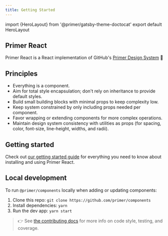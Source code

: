 ```yaml
---
title: Getting Started
---
```


import {HeroLayout} from '@primer/gatsby-theme-doctocat'
export default HeroLayout

## Primer React

Primer React is a React implementation of GitHub's [Primer Design System](https://primer.style/) 🎉

## Principles

* Everything is a component.
* Aim for total style encapsulation; don't rely on inheritance to provide default styles.
* Build small building blocks with minimal props to keep complexity low.
* Keep system constrained by only including props needed per component.
* Favor wrapping or extending components for more complex operations.
* Maintain design system consistency with utilities as props (for spacing, color, font-size, line-height, widths, and radii).

## Getting started

Check out [our getting started guide](/getting-started) for everything you need to know about installing and using Primer React.

## Local development

To run `@primer/components` locally when adding or updating components:

1. Clone this repo: `git clone https://github.com/primer/components`
2. Install dependencies: `yarn`
3. Run the dev app: `yarn start`

> 👉 See [the contributing docs](https://github.com/primer/components/blob/main/internal-docs/CONTRIBUTING.md) for more info on code style, testing, and coverage.
